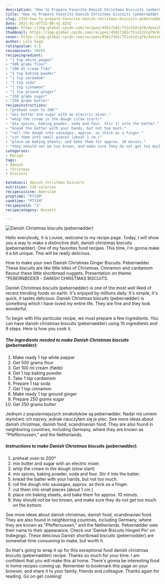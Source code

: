 ```yaml
---
description: "How to Prepare Favorite Danish Christmas biscuits (pebernødder)"
title: "How to Prepare Favorite Danish Christmas biscuits (pebernødder)"
slug: 2156-how-to-prepare-favorite-danish-christmas-biscuits-pebernodder
date: 2021-01-07T15:08:41.825Z
image: https://img-global.cpcdn.com/recipes/45617165/751x532cq70/danish-christmas-biscuits-pebernodder-recipe-main-photo.jpg
thumbnail: https://img-global.cpcdn.com/recipes/45617165/751x532cq70/danish-christmas-biscuits-pebernodder-recipe-main-photo.jpg
cover: https://img-global.cpcdn.com/recipes/45617165/751x532cq70/danish-christmas-biscuits-pebernodder-recipe-main-photo.jpg
author: Lola Vega
ratingvalue: 4.5
reviewcount: 26655
recipeingredient:
- "1 tsp white pepper"
- "500 grams flour"
- "100 ml cream flde"
- "1 tsp baking powder"
- "1 tsp cardamom"
- "1 tsp soda"
- "1 tsp cinnamon"
- "1 tsp ground ginger"
- "250 grams sugar"
- "250 grams butter"
recipeinstructions:
- "preheat oven to 200°"
- "mix butter and sugar with an electric mixer."
- "whip the cream in the dough (slow start)"
- "mix spices, baking powder, soda and four. Stir it into the batter."
- "knead the batter with your hands, but not too much."
- "roll the dough into sausages, approx. as thick as a finger."
- "cut them into small pieces (about 1 cm.)"
- "place om baking sheets, and bake them for approx. 10 minuts."
- "they should not be too brown, and make sure they do not get too much on the bottom."
categories:
- Recipe
tags:
- danish
- christmas
- biscuits

katakunci: danish christmas biscuits 
nutrition: 139 calories
recipecuisine: American
preptime: "PT32M"
cooktime: "PT31M"
recipeyield: "3"
recipecategory: Dessert

---
```



![Danish Christmas biscuits (pebernødder)](https://img-global.cpcdn.com/recipes/45617165/751x532cq70/danish-christmas-biscuits-pebernodder-recipe-main-photo.jpg)

Hello everybody, it is Louise, welcome to my recipe page. Today, I will show you a way to make a distinctive dish, danish christmas biscuits (pebernødder). One of my favorites food recipes. This time, I'm gonna make it a bit unique. This will be really delicious.

How to make your own Danish Christmas Ginger Biscuits: Pebernødder. These biscuits are like little bites of Christmas. Cinnamon and cardamom flavour these little shortbread nuggets. Presentation on theme: &#34;PEBERNØDDER - DANISH CHRISTMAS BISCUITS.

Danish Christmas biscuits (pebernødder) is one of the most well liked of recent trending foods on earth. It's enjoyed by millions daily. It's simple, it's quick, it tastes delicious. Danish Christmas biscuits (pebernødder) is something which I have loved my entire life. They are fine and they look wonderful.


To begin with this particular recipe, we must prepare a few ingredients. You can have danish christmas biscuits (pebernødder) using 10 ingredients and 9 steps. Here is how you cook it.

<!--inarticleads1-->

##### The ingredients needed to make Danish Christmas biscuits (pebernødder):

1. Make ready 1 tsp white pepper
1. Get 500 grams flour
1. Get 100 ml cream (fløde)
1. Get 1 tsp baking powder
1. Take 1 tsp cardamom
1. Prepare 1 tsp soda
1. Get 1 tsp cinnamon
1. Make ready 1 tsp ground ginger
1. Prepare 250 grams sugar
1. Get 250 grams butter


Jednym z popularniejszych smakołyków są pebernødder. Nadal nie umiem wymówić ich nazwy, jednak nauczyłam się je piec. See more ideas about danish christmas, danish food, scandinavian food. They are also found in neighboring countries, including Germany, where they are known as &#34;Pfeffernussen,&#34; and the Netherlands. 

<!--inarticleads2-->

##### Instructions to make Danish Christmas biscuits (pebernødder):

1. preheat oven to 200°
1. mix butter and sugar with an electric mixer.
1. whip the cream in the dough (slow start)
1. mix spices, baking powder, soda and four. Stir it into the batter.
1. knead the batter with your hands, but not too much.
1. roll the dough into sausages, approx. as thick as a finger.
1. cut them into small pieces (about 1 cm.)
1. place om baking sheets, and bake them for approx. 10 minuts.
1. they should not be too brown, and make sure they do not get too much on the bottom.


See more ideas about danish christmas, danish food, scandinavian food. They are also found in neighboring countries, including Germany, where they are known as &#34;Pfeffernussen,&#34; and the Netherlands. Pebernødder owe their name to their appearance. Check out &#39;Danish Biscuits Hinged Pin&#39; on Indiegogo. These delicious Danish shortbread biscuits (pebernodder) are somewhat time consuming to make, but worth it. 

So that's going to wrap it up for this exceptional food danish christmas biscuits (pebernødder) recipe. Thanks so much for your time. I am confident that you will make this at home. There's gonna be interesting food in home recipes coming up. Remember to bookmark this page on your browser, and share it to your family, friends and colleague. Thanks again for reading. Go on get cooking!
